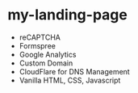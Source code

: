 # my-landing-page

- reCAPTCHA
- Formspree
- Google Analytics
- Custom Domain
- CloudFlare for DNS Management
- Vanilla HTML, CSS, Javascript
